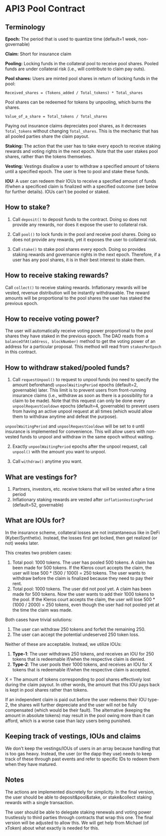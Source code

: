 # API3 Pool Contract

## Terminology

**Epoch:**
The period that is used to quantize time (default=1 week, non-governable)

**Claim:**
Short for insurance claim

**Pooling:**
Locking funds in the collateral pool to receive pool shares.
Pooled funds are under collateral risk (i.e., will contribute to claim pay outs).

**Pool shares:**
Users are minted pool shares in return of locking funds in the pool:

```
Received_shares = (Tokens_added / Total_tokens) * Total_shares
```

Pool shares can be redeemed for tokens by unpooling, which burns the shares.

```
Value_of_a_share = Total_tokens / Total_shares
```

Paying out insurance claims depreciates pool shares, as it decreases `Total_tokens` without changing `Total_shares`.
This is the mechanic that has all pooled parties share the claim payout.

**Staking:**
The action that the user has to take every epoch to receive staking rewards and voting rights in the next epoch.
Note that the user stakes pool shares, rather than the tokens themselves.

**Vesting:**
Vestings disallow a user to withdraw a specified amount of tokens until a specified epoch.
The user is free to pool and stake these funds.

**IOU:**
A user can redeem their IOUs to receive a specified amount of funds if/when a specificed claim is finalized with a specified outcome (see below for further details).
IOUs can't be pooled or staked.

## How to stake?

1. Call `deposit()` to deposit funds to the contract.
Doing so does not provide any rewards, nor does it expose the user to collateral risk.

2. Call `pool()` to lock funds in the pool and receive pool shares.
Doing so does not provide any rewards, yet it exposes the user to collateral risk.

3. Call `stake()` to stake pool shares every epoch.
Doing so provides staking rewards and governance rights in the next epoch.
Therefore, if a user has any pool shares, it is in their best interest to stake them.

## How to receive staking rewards?

Call `collect()` to receive staking rewards.
Inflationary rewards will be vested, revenue distribution will be instantly withdrawable.
The reward amounts will be proportional to the pool shares the user has staked the previous epoch.

## How to receive voting power?

The user will automatically receive voting power proportional to the pool shares they have staked in the previous epoch.
The DAO reads from a `balanceOfAt(address, blockNumber)` method to get the voting power of an address for a particular proposal.
This method will read from `stakesPerEpoch` in this contract.

## How to withdraw staked/pooled funds?

1. Call `requestUnpool()` to request to unpool funds (no need to specify the amount beforehand) `unpoolWaitingPeriod` epochs (default=2, governable) later.
This limit is to prevent users from front-running insurance claims (i.e., withdraw as soon as there is a possibility for a claim to be made).
Note that this request can only be done every `unpoolRequestCooldown` epochs (default=4, governable) to prevent users from having an active unpool request at all times (which would allow them to withdraw anytime and defeat the purpose).

`unpoolWaitingPeriod` and `unpoolRequestCooldown` will be set to `0` until insurance is implemented for convenience.
This will allow users with non-vested funds to unpool and withdraw in the same epoch without waiting.

2. Exactly `unpoolWaitingPeriod` epochs after the unpool request, call `unpool()` with the amount you want to unpool.

3. Call `withdraw()` anytime you want.

## What are vestings for?

1. Partners, investors, etc. receive tokens that will be vested after a time period
2. Inflationary staking rewards are vested after `inflationVestingPeriod` (default=52, governable)

## What are IOUs for?

In the insurance scheme, collateral losses are not instantaneous like in DeFi (Kyber/Synthetix).
Instead, the losses first get locked, then get realized (or not) weeks later.

This creates two problem cases:
1. Total pool: 1000 tokens.
The user has pooled 500 tokens.
A claim has been made for 500 tokens.
If the Kleros court accepts the claim, the user will lose 500 * (500 / 1000) = 250 tokens.
The user wants to withdraw before the claim is finalized because they need to pay their rent.
2. Total pool: 1000 tokens.
The user did not pool yet.
A claim has been made for 500 tokens.
Now the user wants to add their 1000 tokens to the pool.
If the Kleros court accepts the claim, the user will lose 500 * (1000 / 2000) = 250 tokens, even though the user had not pooled yet at the time the claim was made.

Both cases have trivial solutions:
1. The user can withdraw 250 tokens and forfeit the remaining 250.
2. The user can accept the potential undeserved 250 token loss.

Neither of these are acceptable.
Instead, we utilize IOUs:
1. **Type-1**:
The user withdraws 250 tokens, and receives an IOU for 250 tokens that is redeemable if/when the respective claim is denied.
1. **Type-2**:
The user pools their 1000 tokens, and receives an IOU for X tokens that is redeemable if/when the respective claim is accepted.

X = The amount of tokens corresponding to pool shares effectively lost during the claim payout.
In other words, the amount that this IOU pays back is kept in pool shares rather than tokens.

If an independent claim is paid out before the user redeems their IOU type-2, the shares will further depreciate and the user will not be fully compensated (which would be their fault).
The alternative (keeping the amount in absolute tokens) may result in the pool owing more than it can afford, which is a worse case than lazy users being punished.

## Keeping track of vestings, IOUs and claims

We don't keep the vestings/IOUs of users in an array because handling that is too gas heavy.
Instead, the user (or the dapp they use) needs to keep track of these through past events and refer to specific IDs to redeem them when they have matured.

## Notes

The actions are implemented discretely for simplicity.
In the final version, the user should be able to deposit&pool&stake, or stake&collect staking rewards with a single transaction.

The user should be able to delegate staking renewals and voting power trustlessly to third parties through contracts that wrap this one.
The final version will be adjusted to allow this.
We will get help from Michael (of xToken) about what exactly is needed for this.